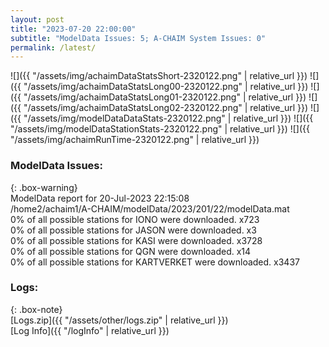 ```yaml
---
layout: post
title: "2023-07-20 22:00:00"
subtitle: "ModelData Issues: 5; A-CHAIM System Issues: 0"
permalink: /latest/
---
```


![]({{ "/assets/img/achaimDataStatsShort-2320122.png" | relative_url }})
![]({{ "/assets/img/achaimDataStatsLong00-2320122.png" | relative_url }})
![]({{ "/assets/img/achaimDataStatsLong01-2320122.png" | relative_url }})
![]({{ "/assets/img/achaimDataStatsLong02-2320122.png" | relative_url }})
![]({{ "/assets/img/modelDataDataStats-2320122.png" | relative_url }})
![]({{ "/assets/img/modelDataStationStats-2320122.png" | relative_url }})
![]({{ "/assets/img/achaimRunTime-2320122.png" | relative_url }})


### ModelData Issues:  
  
{: .box-warning}  
 ModelData report for 20-Jul-2023 22:15:08   
 /home2/achaim1/A-CHAIM/modelData/2023/201/22/modelData.mat   
 0% of all possible stations for IONO were downloaded. x723   
 0% of all possible stations for JASON were downloaded. x3   
 0% of all possible stations for KASI were downloaded. x3728   
 0% of all possible stations for QGN were downloaded. x14   
 0% of all possible stations for KARTVERKET were downloaded. x3437   
  


### Logs:  
  
{: .box-note}  
[Logs.zip]({{ "/assets/other/logs.zip" | relative_url }})  
[Log Info]({{ "/logInfo" | relative_url }})  
